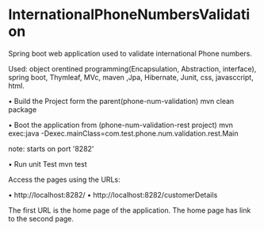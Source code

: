 # InternationalPhoneNumbersValidation

Spring boot web application used to validate international Phone numbers.

Used:
 object orentined programming(Encapsulation, Abstraction, interface), spring boot, Thymleaf, MVc, maven ,Jpa, Hibernate, Junit, css, javasccript, html.
 


• Build the Project form the parent(phone-num-validation) 
mvn clean package

• Boot the application from (phone-num-validation-rest project)
mvn exec:java -Dexec.mainClass=com.test.phone.num.validation.rest.Main

note: starts on port '8282'

• Run unit Test mvn test

Access the pages using the URLs:

• http://localhost:8282/ 
• http://localhost:8282/customerDetails

The first URL is the home page of the application. The home page has link to the second page.


